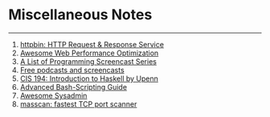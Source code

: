 # Miscellaneous Notes
---
1. [httpbin: HTTP Request & Response Service][httpbin]
2. [Awesome Web Performance Optimization][wpo]
3. [A List of Programming Screencast Series][screencast]
4. [Free podcasts and screencasts][free]
5. [CIS 194: Introduction to Haskell by Upenn][194]
6. [Advanced Bash-Scripting Guide][abs]
7. [Awesome Sysadmin][sysadmin]
8. [masscan: fastest TCP port scanner][masscan]





[httpbin]: https://github.com/Runscope/httpbin
[wpo]: https://github.com/davidsonfellipe/awesome-wpo
[screencast]: http://devblog.avdi.org/2013/06/21/a-list-of-programming-screencast-series/
[free]: https://github.com/vhf/free-programming-books/blob/master/free-podcasts-screencasts-en.md
[194]: http://www.cis.upenn.edu/~cis194/spring13/lectures.htmlA
[abs]: http://tldp.org/LDP/abs/html/ 
[sysadmin]: https://github.com/n1trux/awesome-sysadmin
[masscan]: https://github.com/robertdavidgraham/masscan
